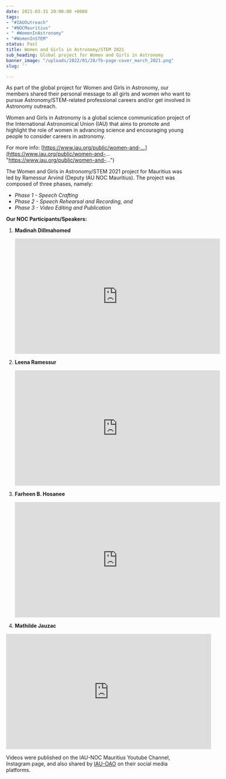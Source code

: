 ```yaml
---
date: 2021-03-31 20:00:00 +0000
tags:
- "#IAUOutreach"
- "#NOCMauritius"
- " #WomenInAstronomy"
- "#WomenInSTEM"
status: Past
title: Women and Girls in Astronomy/STEM 2021
sub_heading: Global project for Women and Girls in Astronomy
banner_image: "/uploads/2022/01/28/fb-page-cover_march_2021.png"
slug: ''

---
```

As part of the global project for Women and Girls in Astronomy, our members shared their personal message to all girls and women who want to pursue Astronomy/STEM-related professional careers and/or get involved in Astronomy outreach.

Women and Girls in Astronomy is a global science communication project of the International Astronomical Union (IAU) that aims to promote and highlight the role of women in advancing science and encouraging young people to consider careers in astronomy.

For more info: [https://www.iau.org/public/women-and-...](https://www.iau.org/public/women-and-... "https://www.iau.org/public/women-and-...")

The Women and Girls in Astronomy/STEM 2021 project for Mauritius was led by Ramessur Arvind (Deputy IAU NOC Mauritius). The project was composed of three phases, namely:

* _Phase 1 - Speech Crafting_
* _Phase 2 - Speech Rehearsal and Recording, and_
* _Phase 3 - Video Editing and Publication_

**Our NOC Participants/Speakers:**

1. **Madinah Dillmahomed**

   <iframe width="560" height="315" src="https://www.youtube.com/embed/FJ9-UxQE6n8" title="YouTube video player" frameborder="0" allow="accelerometer; autoplay; clipboard-write; encrypted-media; gyroscope; picture-in-picture" allowfullscreen></iframe>
2. **Leena Ramessur** 

    <iframe width="560" height="315" src="https://www.youtube.com/embed/svOQ0yldqds" title="YouTube video player" frameborder="0" allow="accelerometer; autoplay; clipboard-write; encrypted-media; gyroscope; picture-in-picture" allowfullscreen></iframe>
3. **Farheen B. Hosanee**

    <iframe width="560" height="315" src="https://www.youtube.com/embed/56Z1gz222ps" title="YouTube video player" frameborder="0" allow="accelerometer; autoplay; clipboard-write; encrypted-media; gyroscope; picture-in-picture" allowfullscreen></iframe>
4. **Mathilde Jauzac**

<iframe width="560" height="315" src="https://www.youtube.com/embed/ScYOo5Mh974" title="YouTube video player" frameborder="0" allow="accelerometer; autoplay; clipboard-write; encrypted-media; gyroscope; picture-in-picture" allowfullscreen> </iframe>

Videos were published on the IAU-NOC Mauritius Youtube Channel, Instagram page, and also shared by [IAU-OAO](https://www.facebook.com/IAUoutreach) on their social media platforms. 